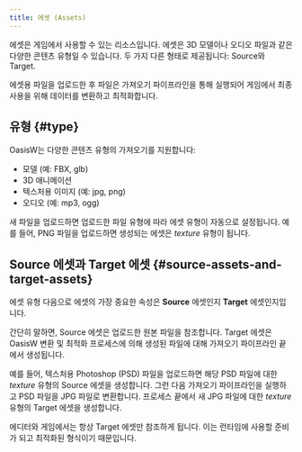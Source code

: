```yaml
---
title: 에셋 (Assets)
---
```


에셋은 게임에서 사용할 수 있는 리소스입니다. 에셋은 3D 모델이나 오디오 파일과 같은 다양한 콘텐츠 유형일 수 있습니다. 두 가지 다른 형태로 제공됩니다: Source와 Target.

에셋용 파일을 업로드한 후 파일은 가져오기 파이프라인을 통해 실행되어 게임에서 최종 사용을 위해 데이터를 변환하고 최적화합니다.

## 유형 {#type}

OasisW는 다양한 콘텐츠 유형의 가져오기를 지원합니다:

* 모델 (예: FBX, glb)
* 3D 애니메이션
* 텍스처용 이미지 (예: jpg, png)
* 오디오 (예: mp3, ogg)

새 파일을 업로드하면 업로드한 파일 유형에 따라 에셋 유형이 자동으로 설정됩니다. 예를 들어, PNG 파일을 업로드하면 생성되는 에셋은 *texture* 유형이 됩니다.

## Source 에셋과 Target 에셋 {#source-assets-and-target-assets}

에셋 유형 다음으로 에셋의 가장 중요한 속성은 **Source** 에셋인지 **Target** 에셋인지입니다.

간단히 말하면, Source 에셋은 업로드한 원본 파일을 참조합니다. Target 에셋은 OasisW 변환 및 최적화 프로세스에 의해 생성된 파일에 대해 가져오기 파이프라인 끝에서 생성됩니다.

예를 들어, 텍스처용 Photoshop (PSD) 파일을 업로드하면 해당 PSD 파일에 대한 *texture* 유형의 Source 에셋을 생성합니다. 그런 다음 가져오기 파이프라인을 실행하고 PSD 파일을 JPG 파일로 변환합니다. 프로세스 끝에서 새 JPG 파일에 대한 *texture* 유형의 Target 에셋을 생성합니다.

에디터와 게임에서는 항상 Target 에셋만 참조하게 됩니다. 이는 런타임에 사용할 준비가 되고 최적화된 형식이기 때문입니다.
